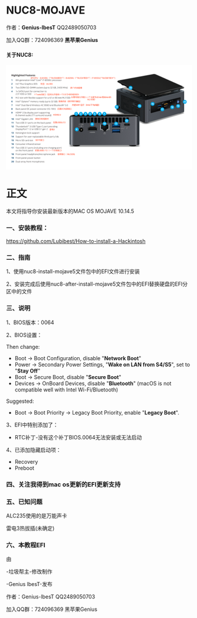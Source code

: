 # NUC8-MOJAVE

作者：**Genius-lbesT** QQ2489050703

加入QQ群：724096369 **黑苹果Genius**

#### 关于NUC8:

![](https://github.com/Lubibest/NUC8-MOJAVE/blob/master/jpg/nuc8i7-features-16x9.png.rendition.intel.web.1648.927.png)



# 正文

本文将指导你安装最新版本的MAC OS MOJAVE 10.14.5



### 一、安装教程：

https://github.com/Lubibest/How-to-install-a-Hackintosh



### 二、指南

1、使用nuc8-install-mojave5文件包中的EFI文件进行安装

2、安装完成后使用nuc8-after-install-mojave5文件包中的EFI替换硬盘的EFI分区中的文件



### 三、说明

1、BIOS版本：0064

2、BIOS设置：

Then change:

- Boot -> Boot Configuration, disable "**Network Boot**"
- Power -> Secondary Power Settings, "**Wake on LAN from S4/S5**", set to "**Stay Off**"
- Boot -> Secure Boot, disable "**Secure Boot**"
- Devices -> OnBoard Devices, disable "**Bluetooth**" (macOS is not compatible well with Intel Wi-Fi/Bluetooth)

Suggested:

- Boot -> Boot Priority -> Legacy Boot Priority, enable "**Legacy Boot**".

3、EFI中特别添加了：

- RTC补丁-没有这个补丁BIOS.0064无法安装或无法启动

4、已添加隐藏启动项：

- Recovery
- Preboot



### 四、关注我得到mac os更新的EFI更新支持



### 五、已知问题

ALC235使用的是万能声卡

雷电3热拔插(未确定)



### 六、本教程EFI

由

-垃圾帮主-修改制作

-Genius lbesT-发布

作者：Genius-lbesT QQ2489050703

加入QQ群：724096369 黑苹果Genius

